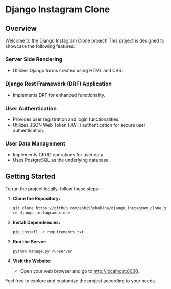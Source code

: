 # Django Instagram Clone

## Overview

Welcome to the Django Instagram Clone project! This project is designed to showcase the following features:

### Server Side Rendering

- Utilizes Django forms created using HTML and CSS.

### Django Rest Framework (DRF) Application

- Implements DRF for enhanced functionality.

### User Authentication

- Provides user registration and login functionalities.
- Utilizes JSON Web Token (JWT) authentication for secure user authentication.

### User Data Management

- Implements CRUD operations for user data.
- Uses PostgreSQL as the underlying database.

## Getting Started

To run the project locally, follow these steps:

1. **Clone the Repository:**
    ```bash
    git clone https://github.com/abhi93shekJha/django_instagram_clone.git
    cd django_instagram_clone
    ```

2. **Install Dependencies:**
    ```bash
    pip install -r requirements.txt
    ```

3. **Run the Server:**
    ```bash
    python manage.py runserver
    ```

4. **Visit the Website:**
    - Open your web browser and go to [http://localhost:8000](http://localhost:8000).

Feel free to explore and customize the project according to your needs.

